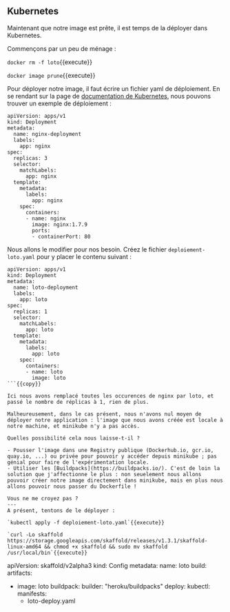 ## Kubernetes

Maintenant que notre image est prête, il est temps de la déployer dans Kubernetes.

Commençons par un peu de ménage :

`docker rm -f loto`{{execute}}

`docker image prune`{{execute}}

Pour déployer notre image, il faut écrire un fichier yaml de déploiement. En se rendant sur la page de [documentation de Kubernetes](https://kubernetes.io/docs/concepts/workloads/controllers/deployment/), nous pouvons trouver un exemple de déploiement :

```
apiVersion: apps/v1
kind: Deployment
metadata:
  name: nginx-deployment
  labels:
    app: nginx
spec:
  replicas: 3
  selector:
    matchLabels:
      app: nginx
  template:
    metadata:
      labels:
        app: nginx
    spec:
      containers:
      - name: nginx
        image: nginx:1.7.9
        ports:
        - containerPort: 80
```

Nous allons le modifier pour nos besoin. Créez le fichier `deploiement-loto.yaml` pour y placer le contenu suivant :

```
apiVersion: apps/v1
kind: Deployment
metadata:
  name: loto-deployment
  labels:
    app: loto
spec:
  replicas: 1
  selector:
    matchLabels:
      app: loto
  template:
    metadata:
      labels:
        app: loto
    spec:
      containers:
      - name: loto
        image: loto
```{{copy}}

Ici nous avons remplacé toutes les occurences de nginx par loto, et passé le nombre de réplicas à 1, rien de plus.

Malheureusement, dans le cas présent, nous n'avons nul moyen de déployer notre application : l'image que nous avons créée est locale à notre machine, et minikube n'y a pas accès.

Quelles possibilité cela nous laisse-t-il ?

- Pousser l'image dans une Registry publique (Dockerhub.io, gcr.io, quay.io, ...) ou privée pour pouvoir y accéder depuis minikube ; pas génial pour faire de l'expérimentation locale.
- Utiliser les [Buildpacks](https://buildpacks.io/). C'est de loin la solution que j'affectionne le plus : non seuelement nous allons pouvoir créer notre image directement dans minikube, mais en plus nous allons pouvoir nous passer du Dockerfile !

Vous ne me croyez pas ?
---
A présent, tentons de le déployer :

`kubectl apply -f deploiement-loto.yaml`{{execute}}

`curl -Lo skaffold https://storage.googleapis.com/skaffold/releases/v1.3.1/skaffold-linux-amd64 && chmod +x skaffold && sudo mv skaffold /usr/local/bin`{{execute}}

```
apiVersion: skaffold/v2alpha3
kind: Config
metadata:
  name: loto
build:
  artifacts:
  - image: loto
    buildpack:
      builder: "heroku/buildpacks"
deploy:
  kubectl:
    manifests:
    - loto-deploy.yaml
```{{copy}}

